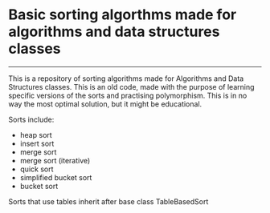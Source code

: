 # Basic sorting algorthms made for algorithms and data structures classes
---
This is a repository of sorting algorithms made for Algorithms and Data Structures classes.
This is an old code, made with the purpose of learning specific versions of the sorts and 
practising polymorphism. This is in no way the most optimal solution, but it might be educational.

Sorts include:
* heap sort
* insert sort
* merge sort
* merge sort (iterative)
* quick sort
* simplified bucket sort
* bucket sort

Sorts that use tables inherit after base class TableBasedSort